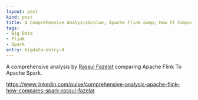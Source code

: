 ```yaml
---
layout: post
kind: post
title: A Comprehensive Analysis&colon; Apache Flink &amp; How It Compares To Apache Spark
tags:
- Big Data
- Flink
- Spark
entry: bigdata-entry-4
---
```


<p>A comprehensive analysis by <a href="https://www.linkedin.com/in/rassulf/" target="_blank">Rassul Fazelat</a> comparing Apache Flink To Apache Spark.</p>
<p><a href="https://www.linkedin.com/pulse/comprehensive-analysis-apache-flink-how-compares-spark-rassul-fazelat/" target="_blank">https://www.linkedin.com/pulse/comprehensive-analysis-apache-flink-how-compares-spark-rassul-fazelat</a></p>
